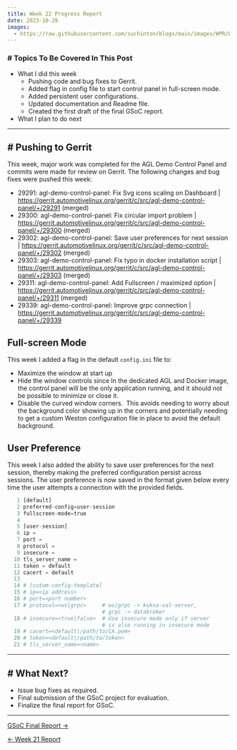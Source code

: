 ```yaml
---
title: Week 22 Progress Report
date: 2023-10-28
images:
  - https://raw.githubusercontent.com/suchinton/blogs/main/images/WPR/Week22/GSOC Report IMG.png
---
```

### # Topics To Be Covered In This Post
- What I did this week
	- Pushing code and bug fixes to Gerrit.
	- Added flag in config file to start control panel in full-screen mode.
	- Added persistent user configurations.
	- Updated documentation and Readme file.  
	- Created the first draft of the final GSoC report.
- What I plan to do next 

---
## # Pushing to Gerrit

This week, major work was completed for the AGL Demo Control Panel and commits were made for review on Gerrit. The following changes and bug fixes were pushed this week:

- 29291: agl-demo-control-panel: Fix Svg icons scaling on Dashboard | https://gerrit.automotivelinux.org/gerrit/c/src/agl-demo-control-panel/+/29291 (merged)
- 29300: agl-demo-control-panel: Fix circular import problem | https://gerrit.automotivelinux.org/gerrit/c/src/agl-demo-control-panel/+/29300 (merged)
- 29302: agl-demo-control-panel: Save user preferences for next session | https://gerrit.automotivelinux.org/gerrit/c/src/agl-demo-control-panel/+/29302 (merged)
- 29303: agl-demo-control-panel: Fix typo in docker installation script | https://gerrit.automotivelinux.org/gerrit/c/src/agl-demo-control-panel/+/29303 (merged)
- 29311: agl-demo-control-panel: Add Fullscreen / maximized option | https://gerrit.automotivelinux.org/gerrit/c/src/agl-demo-control-panel/+/29311 (merged)
- 29339: agl-demo-control-panel: Improve grpc connection | https://gerrit.automotivelinux.org/gerrit/c/src/agl-demo-control-panel/+/29339
## Full-screen Mode

This week I added a flag in the default `config.ini` file to:
- Maximize the window at start up
- Hide the window controls since In the dedicated AGL and Docker image, the control panel will be the only application running, and it should not be possible to minimize or close it.
- Disable the curved window corners.  This avoids needing to worry about the background color showing up in the corners and potentially needing to get a custom Weston configuration file in place to avoid the default background. 

## User Preference

This week I also added the ability to save user preferences for the next session, thereby making the preferred configuration persist across sessions. The user preference is now saved in the format given below every time the user attempts a connection with the provided fields.

```python
   1 [default]
   2 preferred-config=user-session
   3 fullscreen-mode=true
   4 
   5 [user-session]
   6 ip = 
   7 port = 
   8 protocol = 
   9 insecure = 
  10 tls_server_name = 
  11 token = default
  12 cacert = default
  13 
  14 # [cutom-config-template]
  15 # ip=<ip address>
  16 # port=<port number>
  17 # protocol=<ws|grpc>     # ws/grpc -> kuksa-val-server, 
						      # grpc -> databroker
  18 # insecure=<true|false>  # Use insecure mode only if server
							  # is also running in insecure mode
  19 # cacert=<default|/path/to/CA.pem>
  20 # token=<default|/path/to/token>      
  21 # tls_server_name=<name>
```

---

## # What Next?

- Issue bug fixes as required.
- Final submission of the GSoC project for evaluation.
- Finalize the final report for GSoC.

---

[GSoC Final Report →](/articles/final-report)

[← Week 21 Report](/articles/week-21)